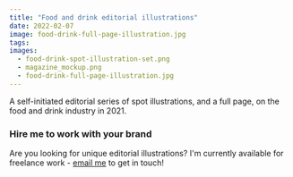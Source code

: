 ```yaml
---
title: "Food and drink editorial illustrations"
date: 2022-02-07
image: food-drink-full-page-illustration.jpg
tags:
images:
  - food-drink-spot-illustration-set.png
  - magazine_mockup.png
  - food-drink-full-page-illustration.jpg
---
```


A self-initiated editorial series of spot illustrations, and a full page, on the food and drink industry in 2021.

### Hire me to work with your brand
Are you looking for unique editorial illustrations? I'm currently available for freelance work - [email me](mailto:vicky.hughes@hotmail.com) to get in touch!
